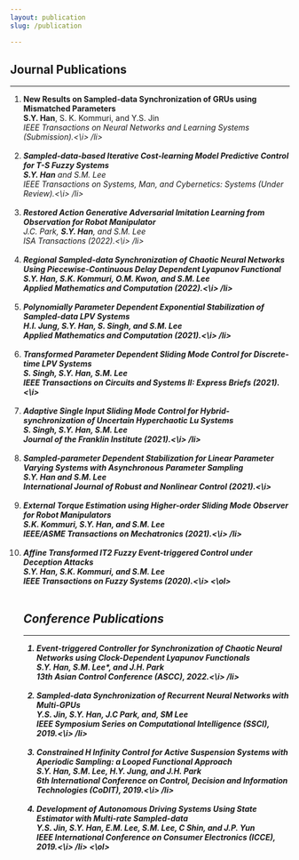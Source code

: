 ```yaml
---
layout: publication
slug: /publication

---
```


## Journal Publications
___
<ol>
<li>
  <b>New Results on Sampled-data Synchronization of GRUs using Mismatched Parameters</b><br>
  <b>S.Y. Han</b>, S. K. Kommuri, and Y.S. Jin<br>
  <i>IEEE Transactions on Neural Networks and Learning Systems (Submission).<\i>
/li>
<br />
<br />
<li>
  <b>Sampled-data-based Iterative Cost-learning Model Predictive Control for T-S Fuzzy Systems</b><br>
  <b>S.Y. Han</b> and S.M. Lee<br>
  <i>IEEE Transactions on Systems, Man, and Cybernetics: Systems (Under Review).<\i>
/li>
<br />
<br />
<li>
  <b>Restored Action Generative Adversarial Imitation Learning from Observation for Robot Manipulator</b><br>
  J.C. Park, <b>S.Y. Han</b>, and S.M. Lee<br>
  <i>ISA Transactions (2022).<\i>
/li>
<br />
<br />
<li>
  <b>Regional Sampled-data Synchronization of Chaotic Neural Networks Using Piecewise-Continuous Delay Dependent Lyapunov Functional</b><br>
  <b>S.Y. Han<b>, S.K. Kommuri, O.M. Kwon, and S.M. Lee<br>
  <i>Applied Mathematics and Computation (2022).<\i>
/li>
<br />
<br />
<li>
  <b>Polynomially Parameter Dependent Exponential Stabilization of Sampled-data LPV Systems</b><br>
  H.I. Jung, <b>S.Y. Han</b>, S. Singh, and S.M. Lee<br>
  <i>Applied Mathematics and Computation (2021).<\i>
/li>
<br />
<br />
<li>
  <b>Transformed Parameter Dependent Sliding Mode Control for Discrete-time LPV Systems</b><br>
  S. Singh, <b>S.Y. Han</b>, S.M. Lee<br>
  <i>IEEE Transactions on Circuits and Systems II: Express Briefs (2021).<\i>
<br />
<br />
<li>
  <b>Adaptive Single Input Sliding Mode Control for Hybrid-synchronization of Uncertain Hyperchaotic Lu Systems</b><br>
  S. Singh, <b>S.Y. Han</b>, S.M. Lee<br>
  <i>Journal of the Franklin Institute (2021).<\i>
/li>
<br />
<br />
<li>
  <b>Sampled-parameter Dependent Stabilization for Linear Parameter Varying Systems with Asynchronous Parameter Sampling</b><br>
  <b>S.Y. Han</b> and S.M. Lee<br>
  <i>International Journal of Robust and Nonlinear Control (2021).<\i>
<br />
<br />
<li>
  <b>External Torque Estimation using Higher-order Sliding Mode Observer for Robot Manipulators</b><br>
  S.K. Kommuri, <b>S.Y. Han</b>, and S.M. Lee<br>
  <i>IEEE/ASME Transactions on Mechatronics (2021).<\i>
/li>
<br />
<br />
<li>
  <b>Affine Transformed IT2 Fuzzy Event-triggered Control under Deception Attacks</b><br>  
  <b>S.Y. Han</b>, S.K. Kommuri, and S.M. Lee<br>  
  <i>IEEE Transactions on Fuzzy Systems (2020).<\i>
<\ol>

<br />
<br />

## Conference Publications
___
<ol>
<li>
  <b>Event-triggered Controller for Synchronization of Chaotic Neural Networks using Clock-Dependent Lyapunov Functionals</b><br>  
  <b>S.Y. Han</b>, S.M. Lee*, and J.H. Park<br>  
  <i>13th Asian Control Conference (ASCC), 2022.<\i>
/li>
<br />
<br />
<li>
  <b>Sampled-data Synchronization of Recurrent Neural Networks with Multi-GPUs</b><br>
  Y.S. Jin, <b>S.Y. Han</b>, J.C Park, and, SM Lee<br>
  <i>IEEE Symposium Series on Computational Intelligence (SSCI), 2019.<\i>
/li>
<br />
<br />
<li>
  <b>Constrained H Infinity Control for Active Suspension Systems with Aperiodic Sampling: a Looped Functional Approach</b><br>
  <b>S.Y. Han</b>, S.M. Lee, H.Y. Jung, and J.H. Park<br>
  <i>6th International Conference on Control, Decision and Information Technologies (CoDIT), 2019.<\i>
/li>
<br />
<br />
<li>
  <b>Development of Autonomous Driving Systems Using State Estimator with Multi-rate Sampled-data</b><br>
  Y.S. Jin, <b>S.Y. Han</b>, E.M. Lee, S.M. Lee, C Shin, and J.P. Yun<br>
  <i>IEEE International Conference on Consumer Electronics (ICCE), 2019.<\i>
/li>
<\ol>
  
<br />
<br />
